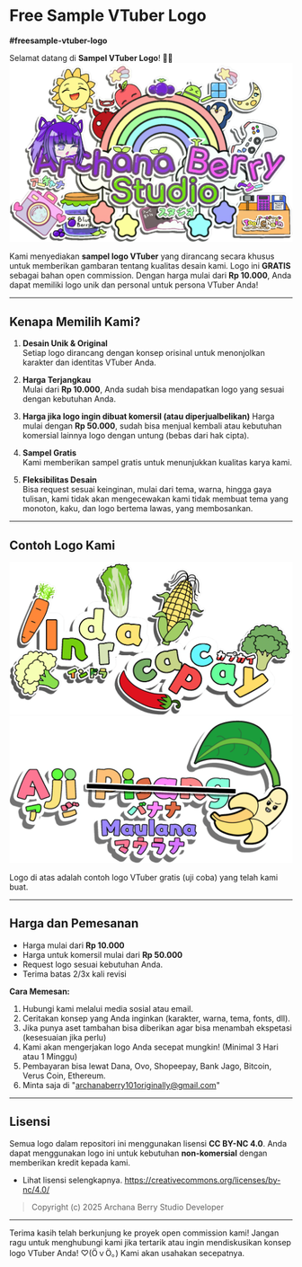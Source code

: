 # **Free Sample VTuber Logo**  
**#freesample-vtuber-logo**  

Selamat datang di **Sampel VTuber Logo**! 🎨✨  
![Banner ku](archanaberry/mybanner.png)

Kami menyediakan **sampel logo VTuber** yang dirancang secara khusus untuk memberikan gambaran tentang kualitas desain kami. Logo ini **GRATIS** sebagai bahan open commission. Dengan harga mulai dari **Rp 10.000**, Anda dapat memiliki logo unik dan personal untuk persona VTuber Anda!  

---

## **Kenapa Memilih Kami?**  
1. **Desain Unik & Original**  
   Setiap logo dirancang dengan konsep orisinal untuk menonjolkan karakter dan identitas VTuber Anda.  

2. **Harga Terjangkau**  
   Mulai dari **Rp 10.000**, Anda sudah bisa mendapatkan logo yang sesuai dengan kebutuhan Anda.

3. **Harga jika logo ingin dibuat komersil (atau diperjualbelikan)**
   Harga mulai dengan **Rp 50.000**, sudah bisa menjual kembali atau kebutuhan komersial lainnya logo dengan untung (bebas dari hak cipta).

4. **Sampel Gratis**  
   Kami memberikan sampel gratis untuk menunjukkan kualitas karya kami.  

5. **Fleksibilitas Desain**  
   Bisa request sesuai keinginan, mulai dari tema, warna, hingga gaya tulisan, kami tidak akan mengecewakan kami tidak membuat tema yang monoton, kaku, dan logo bertema lawas, yang membosankan.

---

## **Contoh Logo Kami**  
![Logo Indra Capcay](vtuberlogo/indracapcay.png)  
![Logo Aji Pisang](vtuberlogo/ajipisangmaulana.png)  

Logo di atas adalah contoh logo VTuber gratis (uji coba) yang telah kami buat.  

---

## **Harga dan Pemesanan**  
- Harga mulai dari **Rp 10.000**
- Harga untuk komersil mulai dari **Rp 50.000**
- Request logo sesuai kebutuhan Anda.
- Terima batas 2/3x kali revisi

**Cara Memesan:**  
1. Hubungi kami melalui media sosial atau email.  
2. Ceritakan konsep yang Anda inginkan (karakter, warna, tema, fonts, dll).
3. Jika punya aset tambahan bisa diberikan agar bisa menambah ekspetasi (kesesuaian jika perlu)
4. Kami akan mengerjakan logo Anda secepat mungkin! (Minimal 3 Hari atau 1 Minggu)
5. Pembayaran bisa lewat Dana, Ovo, Shopeepay, Bank Jago, Bitcoin, Verus Coin, Ethereum.
6. Minta saja di "archanaberry101originally@gmail.com"

---

## **Lisensi**  
Semua logo dalam repositori ini menggunakan lisensi **CC BY-NC 4.0**. Anda dapat menggunakan logo ini untuk kebutuhan **non-komersial** dengan memberikan kredit kepada kami.  
* Lihat lisensi selengkapnya. https://creativecommons.org/licenses/by-nc/4.0/

> Copyright (c) 2025 Archana Berry Studio Developer  

---

Terima kasih telah berkunjung ke proyek open commission kami! Jangan ragu untuk menghubungi kami jika tertarik atau ingin mendiskusikan konsep logo VTuber Anda! ♡⁠(⁠Ӧ⁠ｖ⁠Ӧ⁠｡⁠)
Kami akan usahakan secepatnya.
